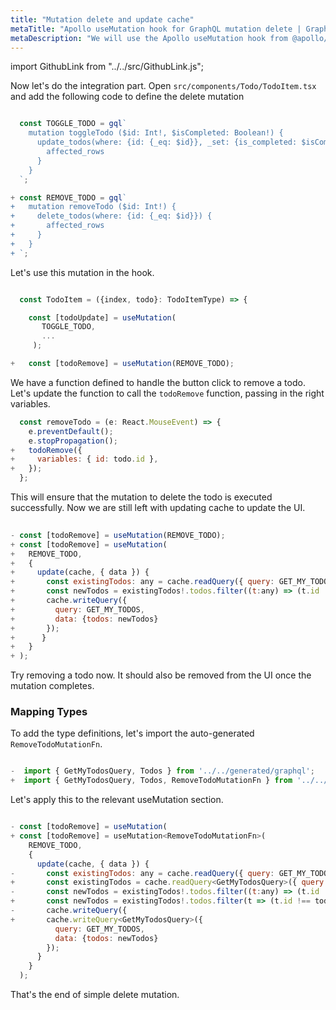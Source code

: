 ```yaml
---
title: "Mutation delete and update cache"
metaTitle: "Apollo useMutation hook for GraphQL mutation delete | GraphQL React Apollo Typescript Tutorial"
metaDescription: "We will use the Apollo useMutation hook from @apollo/react-hooks with variables as an example to delete existing data and update cache locally using readQuery and writeQuery."
---
```


import GithubLink from "../../src/GithubLink.js";

Now let's do the integration part. Open `src/components/Todo/TodoItem.tsx` and add the following code to define the delete mutation

<GithubLink link="https://github.com/hasura/graphql-engine/blob/master/community/learn/graphql-tutorials/tutorials/react-apollo-typescript/app-final/src/components/Todo/TodoItem.tsx" text="src/components/Todo/TodoItem.tsx" />

```javascript

  const TOGGLE_TODO = gql`
    mutation toggleTodo ($id: Int!, $isCompleted: Boolean!) {
      update_todos(where: {id: {_eq: $id}}, _set: {is_completed: $isCompleted}) {
        affected_rows
      }
    }
  `;

+ const REMOVE_TODO = gql`
+   mutation removeTodo ($id: Int!) {
+     delete_todos(where: {id: {_eq: $id}}) {
+       affected_rows
+     }
+   }
+ `;

```

Let's use this mutation in the hook.

```javascript

  const TodoItem = ({index, todo}: TodoItemType) => {

    const [todoUpdate] = useMutation(
       TOGGLE_TODO, 
       ...
     );

+   const [todoRemove] = useMutation(REMOVE_TODO);

```

We have a function defined to handle the button click to remove a todo. Let's update the function to call the `todoRemove` function, passing in the right variables.

```javascript
  const removeTodo = (e: React.MouseEvent) => {
    e.preventDefault();
    e.stopPropagation();
+   todoRemove({
+     variables: { id: todo.id },
+   });
  };
```

This will ensure that the mutation to delete the todo is executed successfully. Now we are still left with updating cache to update the UI.

```javascript
  
- const [todoRemove] = useMutation(REMOVE_TODO);
+ const [todoRemove] = useMutation(
+   REMOVE_TODO, 
+   {
+     update(cache, { data }) {
+       const existingTodos: any = cache.readQuery({ query: GET_MY_TODOS });
+       const newTodos = existingTodos!.todos.filter((t:any) => (t.id !== todo.id));
+       cache.writeQuery({
+         query: GET_MY_TODOS,
+         data: {todos: newTodos}
+       });
+      }
+   }
+ );
```

Try removing a todo now. It should also be removed from the UI once the mutation completes.

### Mapping Types

To add the type definitions, let's import the auto-generated `RemoveTodoMutationFn`.

```javascript

-  import { GetMyTodosQuery, Todos } from '../../generated/graphql';
+  import { GetMyTodosQuery, Todos, RemoveTodoMutationFn } from '../../generated/graphql';
```

Let's apply this to the relevant useMutation section.

```javascript

- const [todoRemove] = useMutation(
+ const [todoRemove] = useMutation<RemoveTodoMutationFn>(
    REMOVE_TODO, 
    {
      update(cache, { data }) {
-       const existingTodos: any = cache.readQuery({ query: GET_MY_TODOS });
+       const existingTodos = cache.readQuery<GetMyTodosQuery>({ query: GET_MY_TODOS });
-       const newTodos = existingTodos!.todos.filter((t:any) => (t.id !== todo.id));
+       const newTodos = existingTodos!.todos.filter(t => (t.id !== todo.id));
-       cache.writeQuery({
+       cache.writeQuery<GetMyTodosQuery>({
          query: GET_MY_TODOS,
          data: {todos: newTodos}
        });
      }
    }
  );

```

That's the end of simple delete mutation.


